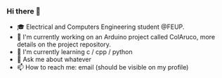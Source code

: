 ### Hi there 👋
<!--
**dvalnn/dvalnn** is a ✨ _special_ ✨ repository because its `README.md` (this file) appears on your GitHub profile.
- 👯 I’m looking to collaborate on ...
Here are some ideas to get you started:
- 🤔 I’m looking for help with ...
- ⚡ Fun fact: ...
-->
- 🎓 Electrical and Computers Engineering student @FEUP.
- 🔭 I'm currently working on an Arduino project called ColAruco, more details on the project repository.
- 🌱 I'm currently learning c / cpp / python
- 💬 Ask me about whatever
- 📫 How to reach me: email (should be visible on my profile)

